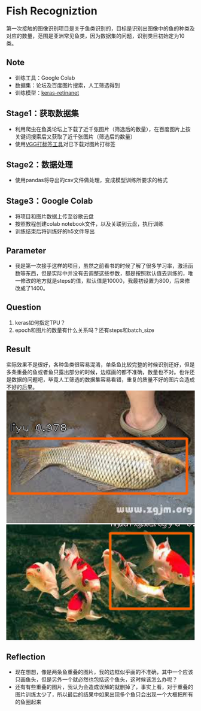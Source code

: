 # Fish Recogniztion
第一次接触的图像识别项目是关于鱼类识别的，目标是识别出图像中的鱼的种类及对应的数量，范围是亚洲常见鱼类，因为数据集的问题，识别类目初始定为10类。
## Note
- 训练工具：Google Colab
- 数据集：论坛及百度图片搜索，人工筛选得到
- 训练模型：[keras-retinanet](https://github.com/fizyr/keras-retinanet)
## Stage1：获取数据集
- 利用爬虫在鱼类论坛上下载了近千张图片（筛选后的数量），在百度图片上按关键词搜索后又获取了近千张图片（筛选后的数量）
- 使用[VGG打标签工具](http://www.robots.ox.ac.uk/~vgg/software/via/via_demo.html)对已下载对图片打标签
## Stage2：数据处理
- 使用pandas将导出的csv文件做处理，变成模型训练所要求的格式
## Stage3：Google Colab
- 将项目和图片数据上传至谷歌云盘
- 按照教程创建colab notebook文件，以及关联到云盘，执行训练
- 训练结束后将训练好的h5文件导出
## Parameter
- 我是第一次接手这样的项目，虽然之前看书的时候了解了很多学习率，激活函数等东西，但是实际中并没有去调整这些参数，都是按照默认值去训练的，唯一修改的地方就是steps的值，默认值是10000，我最初设置为800，后来修改成了1400。
## Question
1. keras如何指定TPU？
2. epoch和图片的数量有什么关系吗？还有steps和batch_size
## Result
实际效果不是很好，各种鱼类很容易混淆，单条鱼比较完整的时候识别还好，但是多条重叠的鱼或者鱼只露出部分的时候，边框画的都不准确，数量也不对。也许还是数据的问题吧，毕竟人工筛选的数据集容易看错，重复的质量不好的图片会造成不好的后果。
![](https://github.com/Paisins/Deep-learning/blob/master/4.jpg)
![](https://github.com/Paisins/Deep-learning/blob/master/1.jpg)
## Reflection
- 现在想想，像是两条鱼重叠的图片，我的边框似乎画的不准确，其中一个应该只画鱼头，但是另外一个就必然也包括这个鱼头，这时候该怎么办呢？
- 还有有些重叠的图片，我认为会造成误解的就删掉了，事实上看，对于重叠的图片训练太少了，所以最后的结果中如果出现多个鱼只会出现一个大框把所有的鱼圈起来

